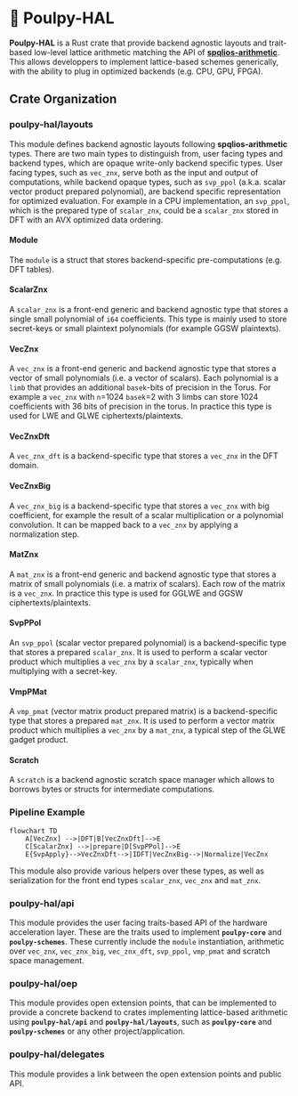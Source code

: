 # 🐙 Poulpy-HAL

**Poulpy-HAL** is a Rust crate that provide backend agnostic layouts and trait-based low-level lattice arithmetic matching the API of [**spqlios-arithmetic**](https://github.com/tfhe/spqlios-arithmetic). This allows developpers to implement lattice-based schemes generically, with the ability to plug in optimized backends (e.g. CPU, GPU, FPGA).

## Crate Organization

### **poulpy-hal/layouts**

This module defines backend agnostic layouts following **spqlios-arithmetic** types. There are two main types to distinguish from, user facing types and backend types, which are opaque write-only backend specific types. User facing types, such as `vec_znx`, serve both as the input and output of computations, while backend opaque types, such as `svp_ppol` (a.k.a. scalar vector product prepared polynomial), are backend specific representation for optimized evaluation. For example in a CPU implementation, an `svp_ppol`, which is the prepared type of `scalar_znx`, could be a `scalar_znx` stored in DFT with an AVX optimized data ordering.

#### Module

The `module` is a struct that stores backend-specific pre-computations (e.g. DFT tables).

#### ScalarZnx

A `scalar_znx` is a front-end generic and backend agnostic type that stores a single small polynomial of `i64` coefficients. This type is mainly used to store secret-keys or small plaintext polynomials (for example GGSW plaintexts).

#### VecZnx

A `vec_znx` is a front-end generic and backend agnostic type that stores a vector of small polynomials (i.e. a vector of scalars). Each polynomial is a `limb` that provides an additional `basek`-bits of precision in the Torus. For example a `vec_znx` with `n`=1024 `basek`=2 with 3 limbs can store 1024 coefficients with 36 bits of precision in the torus. In practice this type is used for LWE and GLWE ciphertexts/plaintexts.


#### VecZnxDft

A `vec_znx_dft` is a backend-specific type that stores a `vec_znx` in the DFT domain.


#### VecZnxBig

A `vec_znx_big` is a backend-specific type that stores a `vec_znx` with big coefficient, for example the result of a scalar multiplication or a polynomial convolution. It can be mapped back to a `vec_znx` by applying a normalization step.


#### MatZnx

A `mat_znx` is a front-end generic and backend agnostic type that stores a matrix of small polynomials (i.e. a matrix of scalars). Each row of the matrix is a `vec_znx`. In practice this type is used for GGLWE and GGSW ciphertexts/plaintexts.


#### SvpPPol

An `svp_ppol` (scalar vector prepared polynomial) is a backend-specific type that stores a prepared `scalar_znx`. It is used to perform a scalar vector product which multiplies a `vec_znx` by a `scalar_znx`, typically when multiplying with a secret-key.

#### VmpPMat

A `vmp_pmat` (vector matrix product prepared matrix) is a backend-specific type that stores a prepared `mat_znx`. It is used to perform a vector matrix product which multiplies a `vec_znx` by a `mat_znx`, a typical step of the GLWE gadget product.

#### Scratch

A `scratch` is a backend agnostic scratch space manager which allows to borrows bytes or structs for intermediate computations.


### Pipeline Example

```mermaid
flowchart TD
    A[VecZnx] -->|DFT|B[VecZnxDft]-->E
    C[ScalarZnx] -->|prepare|D[SvpPPol]-->E
    E{SvpApply}-->VecZnxDft-->|IDFT|VecZnxBig-->|Normalize|VecZnx
```

This module also provide various helpers over these types, as well as serialization for the front end types `scalar_znx`, `vec_znx` and `mat_znx`.

### **poulpy-hal/api**

This module provides the user facing traits-based API of the hardware acceleration layer. These are the traits used to implement **`poulpy-core`** and **`poulpy-schemes`**. These currently include the `module` instantiation, arithmetic over `vec_znx`, `vec_znx_big`, `vec_znx_dft`, `svp_ppol`, `vmp_pmat` and scratch space management.

### **poulpy-hal/oep**

This module provides open extension points, that can be implemented to provide a concrete backend to crates implementing lattice-based arithmetic using **`poulpy-hal/api`** and **`poulpy-hal/layouts`**, such as **`poulpy-core`** and **`poulpy-schemes`** or any other project/application.

### **poulpy-hal/delegates**

This module provides a link between the open extension points and public API.
